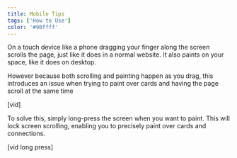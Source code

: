 ```yaml
---
title: Mobile Tips
tags: ['How to Use']
color: '#90ffff'
---
```


On a touch device like a phone dragging your finger along the screen scrolls the page, just like it does in a normal website. It also paints on your space, like it does on desktop.

However because both scrolling and painting happen as you drag, this introduces an issue when trying to paint over cards and having the page scroll at the same time

[vid]

To solve this, simply long-press the screen when you want to paint. This will lock screen scrolling, enabling you to precisely paint over cards and connections.

[vid long press]